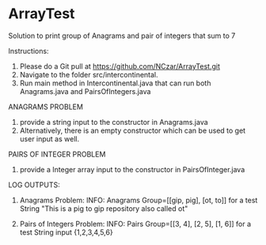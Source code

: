 # ArrayTest
Solution to print group of Anagrams and pair of integers that sum to 7

Instructions:
1. Please do a Git pull at https://github.com/NCzar/ArrayTest.git
2. Navigate to the folder src/intercontinental.
3. Run main method in Intercontinental.java that can run both Anagrams.java and PairsOfIntegers.java

ANAGRAMS PROBLEM
1. provide a string input to the constructor in Anagrams.java
2. Alternatively, there is an empty constructor which can be used to get user input as well.

PAIRS OF INTEGER PROBLEM
1. provide a Integer array input to the constructor in PairsOfInteger.java

LOG OUTPUTS:

1. Anagrams Problem:
INFO: Anagrams Group=[[gip, pig], [ot, to]] for a test String "This is a pig to gip repository also called ot"

2. Pairs of Integers Problem:
INFO: Pairs Group=[[3, 4], [2, 5], [1, 6]] for a test String input {1,2,3,4,5,6}
